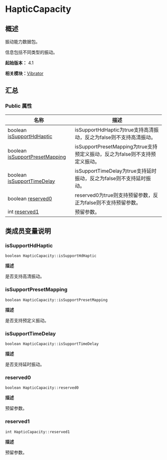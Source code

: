 # HapticCapacity


## 概述

振动能力数据包。

信息包括不同类型的振动。

**起始版本：** 4.1

**相关模块：**[Vibrator](_vibrator_v12.md)


## 汇总


### Public 属性

| 名称 | 描述 | 
| -------- | -------- |
| boolean [isSupportHdHaptic](#issupporthdhaptic) | isSupportHdHaptic为true支持高清振动，反之为false则不支持高清振动。  | 
| boolean [isSupportPresetMapping](#issupportpresetmapping) | isSupportPresetMapping为true支持预定义振动，反之为false则不支持预定义振动。  | 
| boolean [isSupportTimeDelay](#issupporttimedelay) | isSupportTimeDelay为true支持延时振动，反之为false则不支持延时振动。  | 
| boolean [reserved0](#reserved0) | reserved0为true则支持预留参数，反正为false则不支持预留参数。  | 
| int [reserved1](#reserved1) | 预留参数。 | 


## 类成员变量说明


### isSupportHdHaptic

```
boolean HapticCapacity::isSupportHdHaptic
```
**描述**

是否支持高清振动。


### isSupportPresetMapping

```
boolean HapticCapacity::isSupportPresetMapping
```
**描述**

是否支持预定义振动。


### isSupportTimeDelay

```
boolean HapticCapacity::isSupportTimeDelay
```
**描述**

是否支持延时振动。


### reserved0

```
boolean HapticCapacity::reserved0
```
**描述**

预留参数。


### reserved1

```
int HapticCapacity::reserved1
```
**描述**

预留参数。
